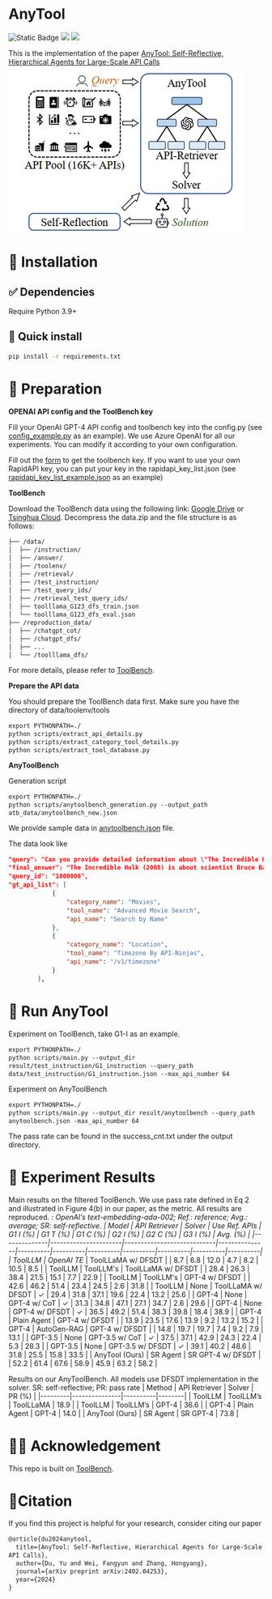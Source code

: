 # AnyTool
![Static Badge](https://img.shields.io/badge/anytool-blue)
<a href='https://arxiv.org/abs/2402.04253'><img src='https://img.shields.io/badge/arXiv-2402.04253-b31b1b.svg'></a>  <a href='https://github.com/dyabel/AnyTool/blob/public/LICENSE'><img src='https://img.shields.io/badge/License-Apache-blue'></a>

This is the implementation of the paper [AnyTool: Self-Reflective, Hierarchical Agents for Large-Scale API Calls](https://arxiv.org/abs/2402.04253)
![Figure](./assets/anytool.png)

# 🔧 Installation
## ✅ Dependencies
Require Python 3.9+

## 🚀 Quick install 
```bash
pip install -r requirements.txt
```

# 🔆 Preparation

**OPENAI API config and the ToolBench key**

Fill your OpenAI GPT-4 API config and toolbench key into the config.py (see [config_example.py](./config_example.py) as an example). We use Azure OpenAI for all our experiments. You can modify it according to your own configuration. 

Fill out the [form](https://docs.google.com/forms/d/e/1FAIpQLSdqHypmYanWU8ZhuUcrEuM5eFB03WqaqYJzvKUxUe1HzUBB3A/viewform?usp=send_form) to get the toolbench key. If you want to use your own RapidAPI key, you can put your key in the rapidapi_key_list.json (see [rapidapi_key_list_example.json](./rapidapi_key_list_example.json) as an example)

**ToolBench**

Download the ToolBench data using the following link: [Google Drive](https://drive.google.com/drive/folders/1yBUQ732mPu-KclJnuQELEhtKakdXFc3J) or [Tsinghua Cloud](https://cloud.tsinghua.edu.cn/f/c9e50625743b40bfbe10/).
Decompress the data.zip and the file structure is as follows:
```
├── /data/
│  ├── /instruction/
│  ├── /answer/
│  ├── /toolenv/
│  ├── /retrieval/
│  ├── /test_instruction/
│  ├── /test_query_ids/
│  ├── /retrieval_test_query_ids/
│  ├── toolllama_G123_dfs_train.json
│  └── toolllama_G123_dfs_eval.json
├── /reproduction_data/
│  ├── /chatgpt_cot/
│  ├── /chatgpt_dfs/
│  ├── ...
│  └── /toolllama_dfs/
```

For more details, please refer to [ToolBench](https://github.com/OpenBMB/ToolBench).

**Prepare the API data**

You should prepare the ToolBench data first. Make sure you have the directory of data/toolenv/tools
```
export PYTHONPATH=./
python scripts/extract_api_details.py
python scripts/extract_category_tool_details.py
python scripts/extract_tool_database.py
```

**AnyToolBench**

Generation script
```
export PYTHONPATH=./
python scripts/anytoolbench_generation.py --output_path atb_data/anytoolbench_new.json
```

We provide sample data in [anytoolbench.json](./atb_data/anytoolbench.json) file.

The data look like
```json
"query": "Can you provide detailed information about \"The Incredible Hulk\" movie that was released in 2008, including its plot, genres, and how it's evaluated by audiences, and also tell me the current timezone for Los Angeles, USA?",
"final_answer": "The Incredible Hulk (2008) is about scientist Bruce Banner who searches for an antidote to his unbridled rage, the Hulk, but faces new foes when forced back to civilization. GENRES: Sci-Fi, Action, Adventure. AUDIENCE SCORE: 6.2/10. The current timezone for Los Angeles, USA, is America/Los_Angeles.",
"query_id": "1000006",
"gt_api_list": [
            {
                "category_name": "Movies",
                "tool_name": "Advanced Movie Search",
                "api_name": "Search by Name"
            },
            {
                "category_name": "Location",
                "tool_name": "Timezone By API-Ninjas",
                "api_name": "/v1/timezone"
            }
        ],

```


# 🚗 Run AnyTool

Experiment on ToolBench, take G1-I as an example.
```
export PYTHONPATH=./
python scripts/main.py --output_dir result/test_instruction/G1_instruction --query_path data/test_instruction/G1_instruction.json --max_api_number 64
```
Experiment on AnyToolBench
```
export PYTHONPATH=./
python scripts/main.py --output_dir result/anytoolbench --query_path anytoolbench.json -max_api_number 64
```

The pass rate can be found in the success_cnt.txt under the output directory.
# 📏 Experiment Results
Main results on the filtered ToolBench. We use pass rate defined in Eq 2 and illustrated in Figure 4(b) in our paper, as the metric. All results are reproduced. *: OpenAI’s text-embedding-ada-002; Ref.: reference; Avg.: average; SR: self-reflective.
| Model        | API Retriever        | Solver                     | Use Ref. APIs | G1 I (%) | G1 T (%) | G1 C (%) | G2 I (%) | G2 C (%) | G3 I (%) | Avg. (%) |
|--------------|----------------------|----------------------------|---------------|----------|----------|----------|----------|----------|----------|----------|
| ToolLLM      | OpenAI TE*           | ToolLLaMA w/ DFSDT         |               | 8.7      | 6.8      | 12.0     | 4.7      | 8.2      | 10.5     | 8.5      |
| ToolLLM      | ToolLLM's            | ToolLLaMA w/ DFSDT         |               | 28.4     | 26.3     | 38.4     | 21.5     | 15.1     | 7.7      | 22.9     |
| ToolLLM      | ToolLLM's            | GPT-4 w/ DFSDT             |               | 42.6     | 46.2     | 51.4     | 23.4     | 24.5     | 2.6      | 31.8     |
| ToolLLM      | None                 | ToolLLaMA w/ DFSDT         | ✓             | 29.4     | 31.8     | 37.1     | 19.6     | 22.4     | 13.2     | 25.6     |
| GPT-4        | None                 | GPT-4 w/ CoT               | ✓             | 31.3     | 34.8     | 47.1     | 27.1     | 34.7     | 2.6      | 29.6     |
| GPT-4        | None                 | GPT-4 w/ DFSDT             | ✓             | 36.5     | 49.2     | 51.4     | 38.3     | 39.8     | 18.4     | 38.9     |
| GPT-4        | Plain Agent          | GPT-4 w/ DFSDT             |               | 13.9     | 23.5     | 17.6     | 13.9     | 9.2      | 13.2     | 15.2     |
| GPT-4        | AutoGen-RAG          | GPT-4 w/ DFSDT             |               | 14.8     | 19.7     | 19.7     | 7.4      | 9.2      | 7.9      | 13.1     |
| GPT-3.5      | None                 | GPT-3.5 w/ CoT             | ✓             | 37.5     | 37.1     | 42.9     | 24.3     | 22.4     | 5.3      | 28.3     |
| GPT-3.5      | None                 | GPT-3.5 w/ DFSDT           | ✓             | 39.1     | 40.2     | 48.6     | 31.8     | 25.5     | 15.8     | 33.5     |
| AnyTool (Ours) | SR Agent           | SR GPT-4 w/ DFSDT          |               | 52.2     | 61.4     | 67.6     | 58.9     | 45.9     | 63.2     | 58.2     |

Results on our AnyToolBench. All models use
DFSDT implementation in the solver. SR: self-reflective;
PR: pass rate
| Method  | API Retriever | Solver   | PR (%) |
|---------|---------------|----------|--------|
| ToolLLM | ToolLLM’s     | ToolLLaMA | 18.9   |
| ToolLLM | ToolLLM’s     | GPT-4    | 36.6   |
| GPT-4   | Plain Agent   | GPT-4    | 14.0   |
| AnyTool (Ours) | SR Agent | SR GPT-4 | 73.8   |


# 👨‍🏫 Acknowledgement
This repo is built on [ToolBench](https://github.com/OpenBMB/ToolBench).

# 📑Citation
If you find this project is helpful for your research, consider citing our paper
```
@article{du2024anytool,
  title={AnyTool: Self-Reflective, Hierarchical Agents for Large-Scale API Calls},
  author={Du, Yu and Wei, Fangyun and Zhang, Hongyang},
  journal={arXiv preprint arXiv:2402.04253},
  year={2024}
}
```
